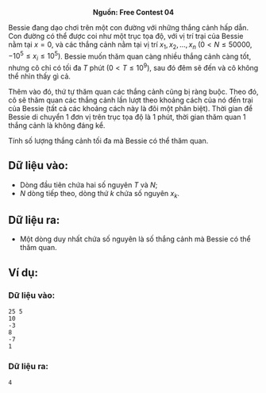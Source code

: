 **<center>Nguồn:  Free Contest 04</center>**

Bessie đang dạo chơi trên một con đường với những thắng cảnh hấp dẫn. Con đường có thể được coi như một trục tọa độ, với vị trí trại của Bessie nằm 
tại $x = 0$, và các thắng cảnh nằm tại vị trí $x_1, x_2, …, x_n\ (0 < N ≤ 50000, -10^5 ≤ x_i ≤ 10^5)$. Bessie muốn thăm quan càng nhiều thắng cảnh càng tốt, nhưng cô chỉ có tối đa $T$ phút $(0 < T ≤ 10^9)$, sau đó đêm sẽ đến và cô không thể nhìn thấy gì cả.

Thêm vào đó, thứ tự thăm quan các thắng cảnh cũng bị ràng buộc. Theo đó, cô sẽ thăm quan các thắng cảnh lần lượt theo khoảng cách của nó đến 
trại của Bessie (tất cả các khoảng cách này là đôi một phân biệt). Thời gian để Bessie di chuyển $1$ đơn vị trên trục tọa độ là $1$ phút, thời gian 
thăm quan $1$ thắng cảnh là không đáng kể.

Tính số lượng thắng cảnh tối đa mà Bessie có thể thăm quan.

## Dữ liệu vào:
- Dòng đầu tiên chứa hai số nguyên $T$ và $N$;
- $N$ dòng tiếp theo, dòng thứ $k$ chứa số nguyên $x_k$.

## Dữ liệu ra:
- Một dòng duy nhất chứa số nguyên là số thắng cảnh mà Bessie có thể thăm quan.

## Ví dụ:
### Dữ liệu vào:
```
25 5
10
-3
8
-7
1
```

### Dữ liệu ra:
```
4
```